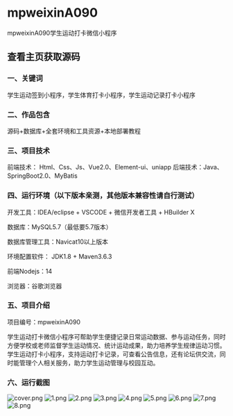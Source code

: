 # mpweixinA090
mpweixinA090学生运动打卡微信小程序
 
## 查看主页获取源码

### 一、关键词
学生运动签到小程序，学生体育打卡小程序，学生运动记录打卡小程序

### 二、作品包含
源码+数据库+全套环境和工具资源+本地部署教程

### 三、项目技术
前端技术： Html、Css、Js、Vue2.0、Element-ui、uniapp
后端技术：Java、SpringBoot2.0、MyBatis

### 四、运行环境（以下版本亲测，其他版本兼容性请自行测试）
开发工具：IDEA/eclipse  + VSCODE + 微信开发者工具 + HBuilder X

数据库：MySQL5.7（最低要5.7版本）

数据库管理工具：Navicat10以上版本

环境配置软件： JDK1.8 + Maven3.6.3

前端Nodejs：14

浏览器：谷歌浏览器

### 五、项目介绍
项目编号：mpweixinA090

学生运动打卡微信小程序可帮助学生便捷记录日常运动数据、参与运动任务，同时方便学校或老师监督学生运动情况、统计运动成果，助力培养学生规律运动习惯。
学生运动打卡小程序，支持运动打卡记录，可查看公告信息，还有论坛供交流，同时能管理个人相关服务，助力学生运动管理与校园互动。

### 六、运行截图

![cover.png](./cover.png)
![1.png](./1.png)
![2.png](./2.png)
![3.png](./3.png)
![4.png](./4.png)
![5.png](./5.png)
![6.png](./6.png)
![7.png](./7.png)
![8.png](./8.png)
